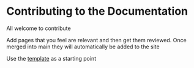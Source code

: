 # Contributing to the Documentation
All welcome to contribute

Add pages that you feel are relevant and then get them reviewed. Once merged into main
they will automatically be added to the site

Use the [template](template.md) as a starting point